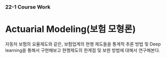 
### 22-1 Course Work 
# Actuarial Modeling(보험 모형론) 

자동차 보험의 요율제도와 같은, 보험업계의 현행 제도들을 통계적 추론 방법 및 Deep learning을 통해서 구현해보고 현행제도의 한계점 및 보완 방법에 대해서 연구해본다. 
